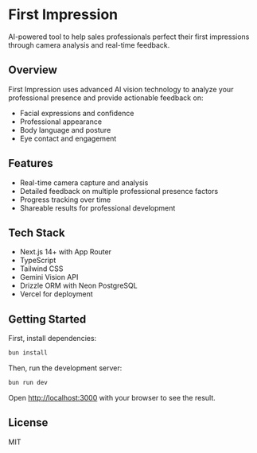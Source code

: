 # First Impression

AI-powered tool to help sales professionals perfect their first impressions through camera analysis and real-time feedback.

## Overview

First Impression uses advanced AI vision technology to analyze your professional presence and provide actionable feedback on:
- Facial expressions and confidence
- Professional appearance
- Body language and posture
- Eye contact and engagement

## Features

- Real-time camera capture and analysis
- Detailed feedback on multiple professional presence factors
- Progress tracking over time
- Shareable results for professional development

## Tech Stack

- Next.js 14+ with App Router
- TypeScript
- Tailwind CSS
- Gemini Vision API
- Drizzle ORM with Neon PostgreSQL
- Vercel for deployment

## Getting Started

First, install dependencies:

```bash
bun install
```

Then, run the development server:

```bash
bun run dev
```

Open [http://localhost:3000](http://localhost:3000) with your browser to see the result.

## License

MIT

